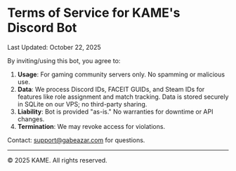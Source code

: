 # Terms of Service for KAME's Discord Bot

Last Updated: October 22, 2025

By inviting/using this bot, you agree to:

1. **Usage**: For gaming community servers only. No spamming or malicious use.
2. **Data**: We process Discord IDs, FACEIT GUIDs, and Steam IDs for features like role assignment and match tracking. Data is stored securely in SQLite on our VPS; no third-party sharing.
3. **Liability**: Bot is provided "as-is." No warranties for downtime or API changes.
4. **Termination**: We may revoke access for violations.

Contact: support@gabeazar.com for questions.

---
© 2025 KAME. All rights reserved.
